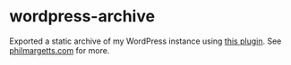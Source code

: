 # wordpress-archive
Exported a static archive of my WordPress instance using [this plugin](https://wordpress.org/plugins/static-html-output-plugin/). See [philmargetts.com](http://philmargetts.com) for more.

